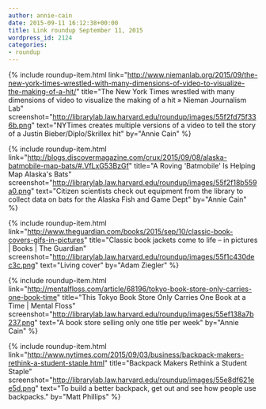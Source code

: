 ```yaml
---
author: annie-cain
date: 2015-09-11 16:12:38+00:00
title: Link roundup September 11, 2015
wordpress_id: 2124
categories:
- roundup
---
```


{% include roundup-item.html
  link="http://www.niemanlab.org/2015/09/the-new-york-times-wrestled-with-many-dimensions-of-video-to-visualize-the-making-of-a-hit/"
  title="The New York Times wrestled with many dimensions of video to visualize the making of a hit » Nieman Journalism Lab"
  screenshot="http://librarylab.law.harvard.edu/roundup/images/55f2fd75f336b.png"
  text="NYTimes creates multiple versions of a video to tell the story of a Justin Bieber/Diplo/Skrillex hit"
  by="Annie Cain"
%}

{% include roundup-item.html
  link="http://blogs.discovermagazine.com/crux/2015/09/08/alaska-batmobile-map-bats/#.VfLxG53BzGf"
  title="A Roving 'Batmobile' Is Helping Map Alaska's Bats"
  screenshot="http://librarylab.law.harvard.edu/roundup/images/55f2f18b559a0.png"
  text="Citizen scientists check out equipment from the library to collect data on bats for the Alaska Fish and Game Dept"
  by="Annie Cain"
%}

{% include roundup-item.html
  link="http://www.theguardian.com/books/2015/sep/10/classic-book-covers-gifs-in-pictures"
  title="Classic book jackets come to life – in pictures | Books | The Guardian"
  screenshot="http://librarylab.law.harvard.edu/roundup/images/55f1c430dec3c.png"
  text="Living cover"
  by="Adam Ziegler"
%}

{% include roundup-item.html
  link="http://mentalfloss.com/article/68196/tokyo-book-store-only-carries-one-book-time"
  title="This Tokyo Book Store Only Carries One Book at a Time | Mental Floss"
  screenshot="http://librarylab.law.harvard.edu/roundup/images/55ef138a7b237.png"
  text="A book store selling only one title per week"
  by="Annie Cain"
%}

{% include roundup-item.html
  link="http://www.nytimes.com/2015/09/03/business/backpack-makers-rethink-a-student-staple.html"
  title="Backpack Makers Rethink a Student Staple"
  screenshot="http://librarylab.law.harvard.edu/roundup/images/55e8df621ee5d.png"
  text="To build a better backpack, get out and see how people use backpacks."
  by="Matt Phillips"
%}
